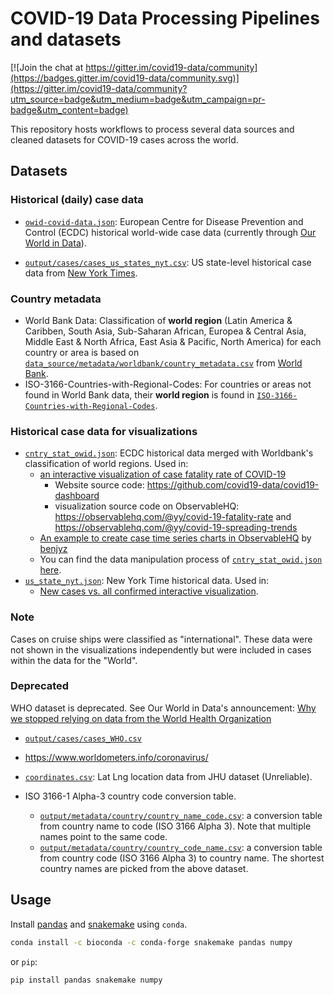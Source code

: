 # COVID-19 Data Processing Pipelines and datasets

[![Join the chat at https://gitter.im/covid19-data/community](https://badges.gitter.im/covid19-data/community.svg)](https://gitter.im/covid19-data/community?utm_source=badge&utm_medium=badge&utm_campaign=pr-badge&utm_content=badge)

This repository hosts workflows to process several data sources and cleaned datasets for COVID-19 cases across the world.

## Datasets 

### Historical (daily) case data 

- [`owid-covid-data.json`](https://covid.ourworldindata.org/data/owid-covid-data.json): European Centre for Disease Prevention and Control (ECDC) historical world-wide case data (currently through [Our World in Data](https://ourworldindata.org/coronavirus-source-data)).

- [`output/cases/cases_us_states_nyt.csv`](https://github.com/covid19-data/covid19-data/blob/master/output/cases/cases_us_states_nyt.csv): US state-level historical case data from [New York Times](https://github.com/nytimes/covid-19-data).

### Country metadata 

- World Bank Data: Classification of **world region** (Latin America & Caribben, South Asia, Sub-Saharan African, Europea & Central Asia, Middle East & North Africa, East Asia & Pacific, North America) for each country or area is based on [`data_source/metadata/worldbank/country_metadata.csv`](https://github.com/hongtaoh/covid19-data/blob/master/data_sources/metadata/worldbank/country_metadata.csv) from [World Bank](https://data.worldbank.org/indicator/SP.POP.TOTL).
- ISO-3166-Countries-with-Regional-Codes: For countries or areas not found in World Bank data, their **world region** is found in [`ISO-3166-Countries-with-Regional-Codes`](https://github.com/hongtaoh/covid19-data/blob/master/data_sources/metadata/ISO-3166-Countries-with-Regional-Codes/all/all.csv).


### Historical case data for visualizations

- [`cntry_stat_owid.json`](https://github.com/hongtaoh/covid19-data/blob/master/output/cntry_stat_owid.json): ECDC historical data merged with Worldbank's classification of world regions. Used in:
  - [an interactive visualization of case fatality rate of COVID-19](http://yyahn.com/covid19)
    - Website source code: https://github.com/covid19-data/covid19-dashboard
    - visualization source code on ObservableHQ: https://observablehq.com/@yy/covid-19-fatality-rate and https://observablehq.com/@yy/covid-19-spreading-trends
  - [An example to create case time series charts in ObservableHQ](https://observablehq.com/@benjyz/covid-chart-alpha) by [benjyz](https://github.com/benjyz)
  - You can find the data manipulation process of [`cntry_stat_owid.json`](https://github.com/hongtaoh/covid19-data/blob/master/output/cntry_stat_owid.json) [here](https://observablehq.com/@hongtaoh/day-46-2020-10-08).
- [`us_state_nyt.json`](https://github.com/hongtaoh/covid19-data/blob/master/output/us_state_nyt.json): New York Time historical data. Used in:
    - [New cases vs. all confirmed interactive visualization](https://observablehq.com/@yy/covid-19-confirmed-vs-new-cases).

### Note

Cases on cruise ships were classified as "international". These data were not shown in the visualizations independently but were included in cases within the data for the "World".

### Deprecated

WHO dataset is deprecated. See Our World in Data's announcement: [Why we stopped relying on data from the World Health Organization](https://ourworldindata.org/coronavirus#why-we-stopped-relying-on-data-from-the-world-health-organization)

- [`output/cases/cases_WHO.csv`](https://github.com/covid19-data/covid19-data/blob/master/output/cases/cases_WHO.csv)
- https://www.worldometers.info/coronavirus/
- [`coordinates.csv`](https://github.com/yy/covid19-data/blob/master/output/location/coordinates.csv): Lat Lng location data from JHU dataset (Unreliable).

- ISO 3166-1 Alpha-3 country code conversion table. 
    - [`output/metadata/country/country_name_code.csv`](https://github.com/yy/covid19-data/blob/master/output/metadata/country/country_name_code.csv): a conversion table from country name to code (ISO 3166 Alpha 3). Note that multiple names point to the same code.
    - [`output/metadata/country/country_code_name.csv`](https://github.com/yy/covid19-data/blob/master/output/metadata/country/country_code_name.csv): a conversion table from country code (ISO 3166 Alpha 3) to country name. The shortest country names are picked from the above dataset.

## Usage

Install [pandas](https://pandas.pydata.org/) and [snakemake](https://snakemake.readthedocs.io/en/stable/) using `conda`.

```sh
conda install -c bioconda -c conda-forge snakemake pandas numpy
```

or `pip`:

```sh
pip install pandas snakemake numpy
```

